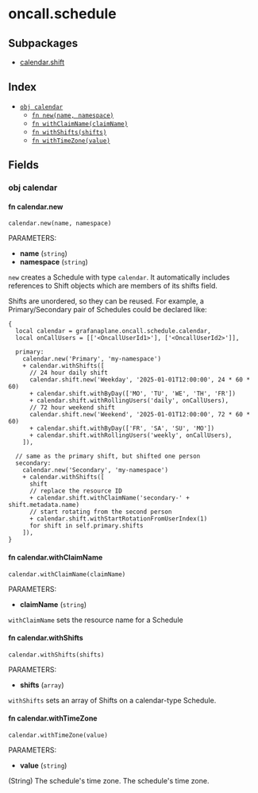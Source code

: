 # oncall.schedule



## Subpackages

* [calendar.shift](calendar/shift.md)

## Index

* [`obj calendar`](#obj-calendar)
  * [`fn new(name, namespace)`](#fn-calendarnew)
  * [`fn withClaimName(claimName)`](#fn-calendarwithclaimname)
  * [`fn withShifts(shifts)`](#fn-calendarwithshifts)
  * [`fn withTimeZone(value)`](#fn-calendarwithtimezone)

## Fields

### obj calendar


#### fn calendar.new

```jsonnet
calendar.new(name, namespace)
```

PARAMETERS:

* **name** (`string`)
* **namespace** (`string`)

`new` creates a Schedule with type `calendar`. It automatically
includes references to Shift objects which are members of its shifts
field.

Shifts are unordered, so they can be reused. For example,
a Primary/Secondary pair of Schedules could be declared like:

```jsonnet
{
  local calendar = grafanaplane.oncall.schedule.calendar,
  local onCallUsers = [['<OncallUserId1>'], ['<OncallUserId2>']],

  primary:
    calendar.new('Primary', 'my-namespace')
    + calendar.withShifts([
      // 24 hour daily shift
      calendar.shift.new('Weekday', '2025-01-01T12:00:00', 24 * 60 * 60)
      + calendar.shift.withByDay(['MO', 'TU', 'WE', 'TH', 'FR'])
      + calendar.shift.withRollingUsers('daily', onCallUsers),
      // 72 hour weekend shift
      calendar.shift.new('Weekend', '2025-01-01T12:00:00', 72 * 60 * 60)
      + calendar.shift.withByDay(['FR', 'SA', 'SU', 'MO'])
      + calendar.shift.withRollingUsers('weekly', onCallUsers),
    ]),

  // same as the primary shift, but shifted one person
  secondary:
    calendar.new('Secondary', 'my-namespace')
    + calendar.withShifts([
      shift
      // replace the resource ID
      + calendar.shift.withClaimName('secondary-' + shift.metadata.name)
      // start rotating from the second person
      + calendar.shift.withStartRotationFromUserIndex(1)
      for shift in self.primary.shifts
    ]),
}
```

#### fn calendar.withClaimName

```jsonnet
calendar.withClaimName(claimName)
```

PARAMETERS:

* **claimName** (`string`)

`withClaimName` sets the resource name for a Schedule
#### fn calendar.withShifts

```jsonnet
calendar.withShifts(shifts)
```

PARAMETERS:

* **shifts** (`array`)

`withShifts` sets an array of Shifts on a calendar-type Schedule.

#### fn calendar.withTimeZone

```jsonnet
calendar.withTimeZone(value)
```

PARAMETERS:

* **value** (`string`)

(String) The schedule's time zone.
The schedule's time zone.